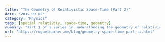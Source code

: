 ```yaml
---
title: "The Geometry of Relativistic Space-Time (Part 2)"
date: "2016-09-02"
category: "Physics"
tags: [special relativity, space-time, geometry]
summary: "Part 2 of a series in understanding the geometry of relativistic space-time."
url: "https://rogueteacher.me/blog/geometry-space-time-part-ii.html"
---
```

